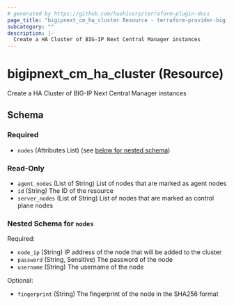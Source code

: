 ```yaml
---
# generated by https://github.com/hashicorp/terraform-plugin-docs
page_title: "bigipnext_cm_ha_cluster Resource - terraform-provider-bigipnext"
subcategory: ""
description: |-
  Create a HA Cluster of BIG-IP Next Central Manager instances
---
```


# bigipnext_cm_ha_cluster (Resource)

Create a HA Cluster of BIG-IP Next Central Manager instances



<!-- schema generated by tfplugindocs -->
## Schema

### Required

- `nodes` (Attributes List) (see [below for nested schema](#nestedatt--nodes))

### Read-Only

- `agent_nodes` (List of String) List of nodes that are marked as agent nodes
- `id` (String) The ID of the resource
- `server_nodes` (List of String) List of nodes that are marked as control plane nodes

<a id="nestedatt--nodes"></a>
### Nested Schema for `nodes`

Required:

- `node_ip` (String) IP address of the node that will be added to the cluster
- `password` (String, Sensitive) The password of the node
- `username` (String) The username of the node

Optional:

- `fingerprint` (String) The fingerprint of the node in the SHA256 format
